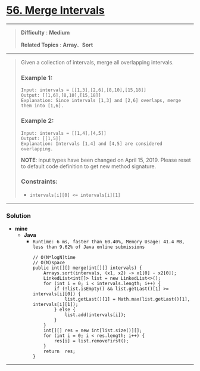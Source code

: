 # [56. Merge Intervals](https://leetcode.com/problems/merge-intervals/)

---

> **Difficulty** : **Medium**
>
> **Related Topics** : **Array**、**Sort**

---

> Given a collection of intervals, merge all overlapping intervals.
> 
> ### Example 1:
> ```
> Input: intervals = [[1,3],[2,6],[8,10],[15,18]]
> Output: [[1,6],[8,10],[15,18]]
> Explanation: Since intervals [1,3] and [2,6] overlaps, merge them into [1,6].
> ```
> 
> ### Example 2:
> ```
> Input: intervals = [[1,4],[4,5]]
> Output: [[1,5]]
> Explanation: Intervals [1,4] and [4,5] are considered overlapping.
> ```
> 
> **NOTE**: input types have been changed on April 15, 2019. Please reset to default code definition to get new method signature.
> 
> 
> ### Constraints:
> * `intervals[i][0] <= intervals[i][1]`

---


### Solution
* **mine**
  * **Java**
    * `Runtime: 6 ms, faster than 60.40%, Memory Usage: 41.4 MB, less than 9.62% of Java online submissions`
      ```
      // O(N*logN)time
      // O(N)space
      public int[][] merge(int[][] intervals) {
          Arrays.sort(intervals, (x1, x2) -> x1[0] - x2[0]);
          LinkedList<int[]> list = new LinkedList<>();
          for (int i = 0; i < intervals.length; i++) {
              if (!list.isEmpty() && list.getLast()[1] >= intervals[i][0]) {
                  list.getLast()[1] = Math.max(list.getLast()[1], intervals[i][1]);
              } else {
                  list.add(intervals[i]);
              }
          }
          int[][] res = new int[list.size()][];
          for (int i = 0; i < res.length; i++) {
              res[i] = list.removeFirst();
          }
          return  res;
      }
      ```

---


